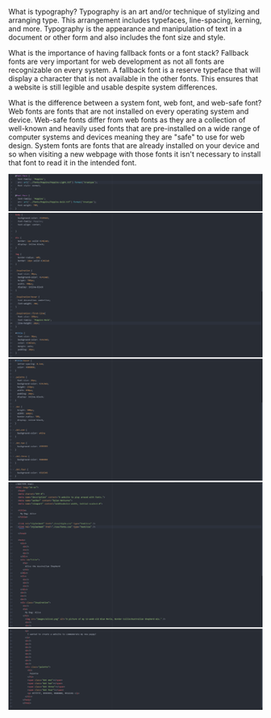 What is typography?
Typography is an art and/or technique of stylizing and arranging type. This arrangement includes typefaces, line-spacing, kerning, and more. Typography is the appearance and manipulation of text
in a document or other form and also includes the font size and style.

What is the importance of having fallback fonts or a font stack?
Fallback fonts are very important for web development as not all fonts are recognizable on every system. A fallback font is a reserve typeface that will display a character that is not available in
the other fonts. This ensures that a website is still legible and usable despite system differences.

What is the difference between a system font, web font, and web-safe font?
Web fonts are fonts that are not installed on every operating system and device.
Web-safe fonts differ from web fonts as they are a collection of well-known and heavily used fonts that are pre-installed on a wide range of computer systems and devices meaning they are "safe"
to use for web design.
System fonts are fonts that are already installed on your device and so when visiting a new webpage with those fonts it isn't necessary to install that font to read it in the intended font.

![Assignment 11 Screenshot 01](./images/assign11screen1.png)
![Assignment 11 Screenshot 02](./images/assign11screen2.png)
![Assignment 11 Screenshot 03](./images/assign11screen3.png)
![Assignment 11 Screenshot 04](./images/assign11screen4.png)
![Assignment 11 Screenshot 05](./images/assign11screen5.png)
